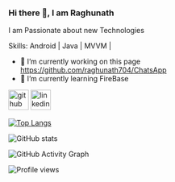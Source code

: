 ### Hi there 👋, I am Raghunath
 I am Passionate about new Technologies

Skills: Android | Java | MVVM |

- 🔭 I’m currently working on this page https://github.com/raghunath704/ChatsApp 
- 🌱 I’m currently learning FireBase 


[<img src='https://cdn.jsdelivr.net/npm/simple-icons@3.0.1/icons/github.svg' alt='github' height='40'>](https://github.com/raghunath704)  [<img src='https://cdn.jsdelivr.net/npm/simple-icons@3.0.1/icons/linkedin.svg' alt='linkedin' height='40'>](https://www.linkedin.com/in/https://www.linkedin.com/in/raghunath-70423//)  

[![Top Langs](https://github-readme-stats.vercel.app/api/top-langs/?username=raghunath704)](https://github.com/anuraghazra/github-readme-stats)

![GitHub stats](https://github-readme-stats.vercel.app/api?username=raghunath704&show_icons=true&count_private=true)  

![GitHub Activity Graph](https://activity-graph.herokuapp.com/graph?username=raghunath704)  

![Profile views](https://gpvc.arturio.dev/raghunath704)  
